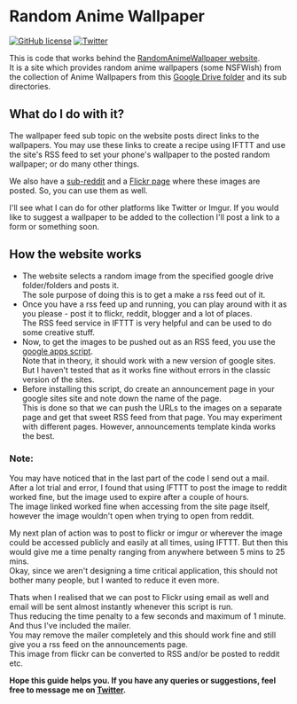 # Random Anime Wallpaper
[![GitHub license](https://img.shields.io/github/license/varishtsg/randomanimewallpaper.svg)](https://github.com/varishtsg/randomanimewallpaper/blob/master/LICENSE)
[![Twitter](https://img.shields.io/twitter/url/https/github.com/varishtsg/randomanimewallpaper.svg?style=social)](https://twitter.com/intent/tweet?text=Wow:&url=https%3A%2F%2Fgithub.com%2Fvarishtsg%2Frandomanimewallpaper)

This is code that works behind the [RandomAnimeWallpaper website][RAW link].  
It is a site which provides random anime wallpapers (some NSFWish) from the collection of Anime Wallpapers from this [Google Drive folder][drive folder] and its sub directories.

## What do I do with it?

The wallpaper feed sub topic on the website posts direct links to the wallpapers. You may use these links to create a recipe using IFTTT and use the site's RSS feed to set your phone's wallpaper to the posted random wallpaper; or do many other things.

We also have a [sub-reddit][sub-reddit link] and a [Flickr page][flickr link] where these images are posted. So, you can use them as well.

I'll see what I can do for other platforms like Twitter or Imgur. If you would like to suggest a wallpaper to be added to the collection I'll post a link to a form or something soon.

## How the website works

- The website selects a random image from the specified google drive folder/folders and posts it.  
The sole purpose of doing this is to get a make a rss feed out of it.
- Once you have a rss feed up and running, you can play around with it as you please - post it to flickr, reddit, blogger and a lot of places.  
The RSS feed service in IFTTT is very helpful and can be used to do some creative stuff.
- Now, to get the images to be pushed out as an RSS feed, you use the [google apps script][script].  
Note that in theory, it should work with a new version of google sites. But I haven't tested that as it works fine without errors in the classic version of the sites.
- Before installing this script, do create an announcement page in your google sites site and note down the name of the page.  
This is done so that we can push the URLs to the images on a separate page and get that sweet RSS feed from that page. You may experiment with different pages. However, announcements template kinda works the best.

### Note:

You may have noticed that in the last part of the code I send out a mail.  
After a lot trial and error, I found that using IFTTT to post the image to reddit worked fine, but the image used to expire after a couple of hours.  
The image linked worked fine when accessing from the site page itself, however the image wouldn't open when trying to open from reddit. 

My next plan of action was to post to flickr or imgur or wherever the image could be accessed publicly and easily at all times, using IFTTT. But then this would give me a time penalty ranging from anywhere between 5 mins to 25 mins.  
Okay, since we aren't designing a time critical application, this should not bother many people, but I wanted to reduce it even more. 

Thats when I realised that we can post to Flickr using email as well and email will be sent almost instantly whenever this script is run.  
Thus reducing the time penalty to a few seconds and maximum of 1 minute. And thus I've included the mailer.  
You may remove the mailer completely and this should work fine and still give you a rss feed on the announcements page.  
This image from flickr can be converted to RSS and/or be posted to reddit etc.

**Hope this guide helps you. If you have any queries or suggestions, feel free to message me on [Twitter][twitter link].**

[RAW link]: https://sites.google.com/site/randomwallpapergenerator/home
[drive folder]: https://drive.google.com/drive/folders/0B7tDwmzUKv8HOWlLYUt0U1UtN3M
[sub-reddit link]: https://www.reddit.com/r/RandomAnimeWallpapers/
[flickr link]: https://www.flickr.com/photos/senpaivg/
[script]: script.gs
[twitter link]: https://twitter.com/senpaivg
